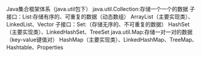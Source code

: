 

Java集合框架体系（java.util包下）
java.util.Collection:存储一个一个的数据
    子接口：List:存储有序的、可重复的数据（动态数组）
        ArrayList（主要实现类）、LinkedList、Vector
    子接口：Set:（存储无序的、不可重复的数据）
        HashSet（主要实现类）、LinkedHashSet、TreeSet
java.util.Map:存储一对一对的数据（key-value键值对）
        HashMap（主要实现类）、LinkedHashMap、TreeMap、Hashtable、Properties